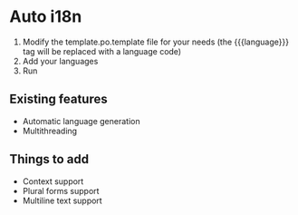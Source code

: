 # Auto i18n

1. Modify the template.po.template file for your needs (the {{{language}}} tag will be replaced with a language code)
2. Add your languages
3. Run

## Existing features

- Automatic language generation
- Multithreading

## Things to add

- Context support
- Plural forms support
- Multiline text support